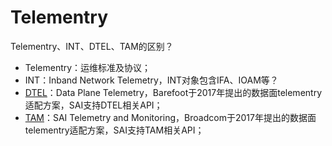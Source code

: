 
# Telementry
Telementry、INT、DTEL、TAM的区别？
- Telementry：运维标准及协议；
- INT：Inband Network Telemetry，INT对象包含IFA、IOAM等？
- [DTEL](dtel.md)：Data Plane Telemetry，Barefoot于2017年提出的数据面telementry适配方案，SAI支持DTEL相关API；
- [TAM](tam.md)：SAI Telemetry and Monitoring，Broadcom于2017年提出的数据面telementry适配方案，SAI支持TAM相关API；
